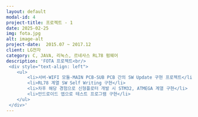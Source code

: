 ```yaml
---
layout: default
modal-id: 4
project-title: 프로젝트 - 1
date: 2025-02-25
img: fota.jpg
alt: image-alt
project-date:  2015.07 ~ 2017.12
client: LG전자
category: C, JAVA, 리눅스, 르네사스 RL78 펌웨어
description: 'FOTA 프로젝트<br/>
 <div style="text-align: left">
    <ul>
        <li>서버-WIFI 모듈-MAIN PCB-SUB PCB 간의 SW Update 구현 프로젝트</li>
        <li>RL78 계열 SW Self Writing 구현</li>
        <li>차후 해당 경험으로 신형플로터 개발 시 STM32, ATMEGA 계열 구현</li>
        <li>안드로이드 앱으로 테스트 프로그램 구현</li>
    </ul>
 </div>'
---
```


